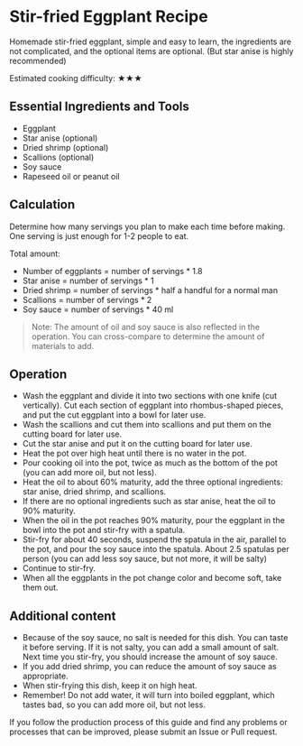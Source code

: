 # Stir-fried Eggplant Recipe

Homemade stir-fried eggplant, simple and easy to learn, the ingredients are not complicated, and the optional items are optional. (But star anise is highly recommended)

Estimated cooking difficulty: ★★★

## Essential Ingredients and Tools

- Eggplant
- Star anise (optional)
- Dried shrimp (optional)
- Scallions (optional)
- Soy sauce
- Rapeseed oil or peanut oil

## Calculation

Determine how many servings you plan to make each time before making. One serving is just enough for 1-2 people to eat.

Total amount:

- Number of eggplants = number of servings * 1.8
- Star anise = number of servings * 1
- Dried shrimp = number of servings * half a handful for a normal man
- Scallions = number of servings * 2
- Soy sauce = number of servings * 40 ml

> Note: The amount of oil and soy sauce is also reflected in the operation. You can cross-compare to determine the amount of materials to add.

## Operation

- Wash the eggplant and divide it into two sections with one knife (cut vertically). Cut each section of eggplant into rhombus-shaped pieces, and put the cut eggplant into a bowl for later use.
- Wash the scallions and cut them into scallions and put them on the cutting board for later use.
- Cut the star anise and put it on the cutting board for later use.
- Heat the pot over high heat until there is no water in the pot.
- Pour cooking oil into the pot, twice as much as the bottom of the pot (you can add more oil, but not less).
- Heat the oil to about 60% maturity, add the three optional ingredients: star anise, dried shrimp, and scallions.
- If there are no optional ingredients such as star anise, heat the oil to 90% maturity.
- When the oil in the pot reaches 90% maturity, pour the eggplant in the bowl into the pot and stir-fry with a spatula.
- Stir-fry for about 40 seconds, suspend the spatula in the air, parallel to the pot, and pour the soy sauce into the spatula. About 2.5 spatulas per person (you can add less soy sauce, but not more, it will be salty)
- Continue to stir-fry.
- When all the eggplants in the pot change color and become soft, take them out.

## Additional content

- Because of the soy sauce, no salt is needed for this dish. You can taste it before serving. If it is not salty, you can add a small amount of salt. Next time you stir-fry, you should increase the amount of soy sauce.
- If you add dried shrimp, you can reduce the amount of soy sauce as appropriate.
- When stir-frying this dish, keep it on high heat.
- Remember! Do not add water, it will turn into boiled eggplant, which tastes bad, so you can add more oil, but not less.

If you follow the production process of this guide and find any problems or processes that can be improved, please submit an Issue or Pull request.
